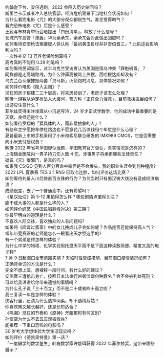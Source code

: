 约翰逊下台、安倍遇刺，2022 会陷入历史轮回吗？  
斯里兰卡示威者冲入总统官邸，经济危机背景下当地社会状况如何？  
为什么看完电影《咒》的大部分观众都很生气，甚至觉得晦气？  
看完恐怖电影《咒》后是什么感受？  
王毅与布林肯举行会晤提出「四份清单」，释放了什么信号？  
长城汽车高管「炮轰」华为余承东，余承东会对此做出回应吗？  
如何看待安倍枪击案嫌疑人供认称「最初袭击目标并非安倍晋三」? 此供述会影响判决吗？  
一次性补交 13 万养老保险划算吗？  
高考真的不能用 0.38 的笔吗？  
如何看待民调显示，过半乌克兰受访者认为美国是俄乌冲突「罪魁祸首」？  
同样都是走高端路线，为什么钟薛高被骂上热搜，而哈根达斯却没有？  
乌克兰否认俄摧毁两套「海马斯」火箭炮的消息，具体情况如何？  
如何评价电影《隐入尘烟》？  
现在的房子都建二三十层高，将来房龄到了，老房子该怎么处理？  
网传一游客从泸定桥坠入大渡河，警方称「正在全力搜救」，目前救援进展如何？出游应注意什么？  
菲尔兹奖得主许埈珥从小沉迷写诗，24 岁才正式学数学，他的成功中最重要的是天赋、良师还是什么？  
如何看待罗翔的「爱具体的人，而非爱抽象的人」?  
有些车主宁愿把车停在路边也不愿意花几百块钱租个车位是什么心理？  
夏普最新上市的手机采用了小米和索尼联合研发的 IMX989 CMOS，它是否需要向小米支付授权费？  
网传 2022 年省考华图疑似泄题，华图教育官方否认，真实情况是怎样的？  
上海瑞金医院内一男子持刀伤人致 4 伤，涉事男子将承担哪些法律责任？  
据说《咒》很邪门，是真的吗？  
如果我 CS:GO 见到人百分百命中率但是不会爆头，我的职业生涯会到何种程度?  
2022 LPL 夏季赛 TES 2:1 RNG 已取七连胜，如何评价这场比赛？  
如何看待刘备入川后铸直百五铢的行为？为何当时只有蜀汉铸大钱没有造成经济崩溃？  
成绩很差，去了一个普通高中，还有希望吗？  
《星汉灿烂》第 5-12 集拍得怎么样？哪些剧情点值得关注？  
能干成大事的人都是什么样的人？  
如何评价综艺《中国说唱巅峰对决》第三期？  
你最早明白的道理是什么？  
不喜欢人际交往，喜欢独处的人有问题吗?  
如果将《间谍过家家》中的女儿换成儿子会如何呢？作品是否还能保持高人气？  
常年带竞赛班的老师是怎么一眼看出天才型选手的?  
有一个弟弟是种怎样的体验？  
为什么中学的物理、化学实验用托盘天平而不是下面这种读数简便、精度又高的电子秤?  
7 月 9 日起海口全市范围实施 7 天临时性管控措施，目前海口疫情情况如何？  
正确背单词的方法是什么？  
完全不想上班，想裸辞一段时间，有什么好的建议？  
安倍晋三遭枪击身亡，按照日本法律行凶者涉嫌何种罪名？会不会被判处死刑？  
可以给我讲讲给你带来遗憾的事情吗？  
为什么孔子说「三十而立」而不是二十或者四十而立呢？  
高三复读一年是怎样的体验？  
侠客行里，石清为什么选择闵柔，却不选梅芳姑？  
你喜欢网文越长越好，还是长短适合？  
《鸣潮》现在的节奏和《原神》开服那时有何区别?  
孙悟空为什么不去五庄观搬救兵?  
能推荐一下重口恐怖的电影吗？  
30 岁考大学想体验大学生活现实吗？  
如何评价《德凯奥特曼》第一话？  
「一度辍学的数学差生」韩裔数学家许埈珥获得 2022 年菲尔兹奖，这带来哪些启示？  
